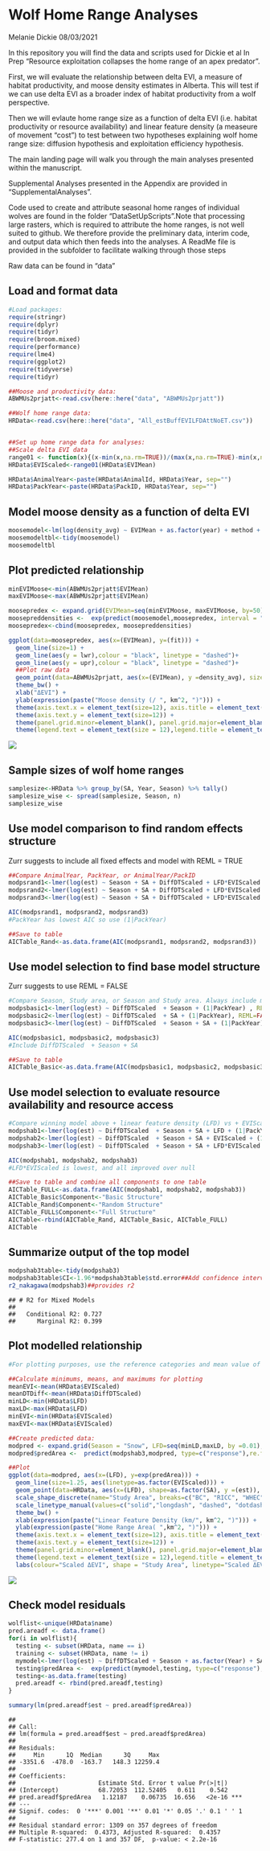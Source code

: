 Wolf Home Range Analyses
================
Melanie Dickie
08/03/2021

In this repository you will find the data and scripts used for Dickie et
al In Prep “Resource exploitation collapses the home range of an apex
predator”.

First, we will evaluate the relationship between delta EVI, a measure of
habitat productivity, and moose density estimates in Alberta. This will
test if we can use delta EVI as a broader index of habitat productivity
from a wolf perspective.

Then we will evlaute home range size as a function of delta EVI
(i.e. habitat productivity or resource availability) and linear feature
density (a measeure of movement “cost”) to test between two hypotheses
explaining wolf home range size: diffusion hypothesis and exploitation
efficiency hypothesis.

The main landing page will walk you through the main analyses presented
within the manuscript.

Supplemental Analyses presented in the Appendix are provided in
“SupplementalAnalyses”.

Code used to create and attribute seasonal home ranges of individual
wolves are found in the folder “DataSetUpScripts”.Note that processing
large rasters, which is required to attribute the home ranges, is not
well suited to github. We therefore provide the preliminary data,
interim code, and output data which then feeds into the analyses. A
ReadMe file is provided in the subfolder to facilitate walking through
those steps

Raw data can be found in “data”

## Load and format data

``` r
#Load packages:
require(stringr)
require(dplyr)
require(tidyr)
require(broom.mixed)
require(performance)
require(lme4)
require(ggplot2)
require(tidyverse)
require(tidyr)

##Moose and productivity data:
ABWMUs2prjatt<-read.csv(here::here("data", "ABWMUs2prjatt"))

##Wolf home range data:
HRData<-read.csv(here::here("data", "All_estBuffEVILFDAttNoET.csv"))


##Set up home range data for analyses:
##Scale delta EVI data
range01 <- function(x){(x-min(x,na.rm=TRUE))/(max(x,na.rm=TRUE)-min(x,na.rm=TRUE))}
HRData$EVIScaled<-range01(HRData$EVIMean)

HRData$AnimalYear<-paste(HRData$AnimalId, HRData$Year, sep="")
HRData$PackYear<-paste(HRData$PackID, HRData$Year, sep="")
```

## Model moose density as a function of delta EVI

``` r
moosemodel<-lm(log(density_avg) ~ EVIMean + as.factor(year) + method + region, data = ABWMUs2prjatt)
moosemodeltbl<-tidy(moosemodel)
moosemodeltbl
```

## Plot predicted relationship

``` r
minEVIMoose<-min(ABWMUs2prjatt$EVIMean)
maxEVIMoose<-max(ABWMUs2prjatt$EVIMean)

moosepredex <- expand.grid(EVIMean=seq(minEVIMoose, maxEVIMoose, by=50), year = "2014", method = "distance", region = "boreal")
moosepreddensities <-  exp(predict(moosemodel,moosepredex, interval = "confidence"))
moosepredex<-cbind(moosepredex, moosepreddensities)

ggplot(data=moosepredex, aes(x=(EVIMean), y=(fit))) +
  geom_line(size=1) +
  geom_line(aes(y = lwr),colour = "black", linetype = "dashed")+
  geom_line(aes(y = upr),colour = "black", linetype = "dashed")+
  ##Plot raw data
  geom_point(data=ABWMUs2prjatt, aes(x=(EVIMean), y =density_avg), size=2)+
  theme_bw() +  
  xlab("ΔEVI") +
  ylab(expression(paste("Moose density (/ ", km^2, ")"))) +
  theme(axis.text.x = element_text(size=12), axis.title = element_text(size=14) ) + 
  theme(axis.text.y = element_text(size=12)) + 
  theme(panel.grid.minor=element_blank(), panel.grid.major=element_blank()) + 
  theme(legend.text = element_text(size = 12),legend.title = element_text(size = 14), legend.position="top", legend.box = "vertical")
```

![](README_files/figure-gfm/unnamed-chunk-3-1.png)<!-- -->

## Sample sizes of wolf home ranges

``` r
samplesize<-HRData %>% group_by(SA, Year, Season) %>% tally()
samplesize_wise <- spread(samplesize, Season, n)
samplesize_wise
```

## Use model comparison to find random effects structure

Zurr suggests to include all fixed effects and model with REML = TRUE

``` r
##Compare AnimalYear, PackYear, or AnimalYear/PackID
modpsrand1<-lmer(log(est) ~ Season + SA + DiffDTScaled + LFD*EVIScaled + (1|AnimalYear), REML=TRUE, data = HRData)
modpsrand2<-lmer(log(est) ~ Season + SA + DiffDTScaled + LFD*EVIScaled + (1|PackYear), REML=TRUE, data = HRData)
modpsrand3<-lmer(log(est) ~ Season + SA + DiffDTScaled + LFD*EVIScaled + (1|AnimalYear/PackID), REML=TRUE, data = HRData)

AIC(modpsrand1, modpsrand2, modpsrand3)
#PackYear has lowest AIC so use (1|PackYear)

##Save to table
AICTable_Rand<-as.data.frame(AIC(modpsrand1, modpsrand2, modpsrand3))
```

## Use model selection to find base model structure

Zurr suggests to use REML = FALSE

``` r
#Compare Season, Study area, or Season and Study area. Always include monitoring period (scaled)
modpsbasic1<-lmer(log(est) ~ DiffDTScaled  + Season + (1|PackYear) , REML=FALSE, data = HRData)
modpsbasic2<-lmer(log(est) ~ DiffDTScaled  + SA + (1|PackYear), REML=FALSE, data = HRData) #SA=StudyArea
modpsbasic3<-lmer(log(est) ~ DiffDTScaled  + Season + SA + (1|PackYear), REML=FALSE, data = HRData)

AIC(modpsbasic1, modpsbasic2, modpsbasic3)
#Include DiffDTScaled  + Season + SA

##Save to table
AICTable_Basic<-as.data.frame(AIC(modpsbasic1, modpsbasic2, modpsbasic3))
```

## Use model selection to evaluate resource availability and resource access

``` r
#Compare winning model above + linear feature density (LFD) vs + EVIScaled vs + LFD*EVIScaled
modpshab1<-lmer(log(est) ~ DiffDTScaled  + Season + SA + LFD + (1|PackYear), REML=FALSE, data = HRData)
modpshab2<-lmer(log(est) ~ DiffDTScaled  + Season + SA + EVIScaled + (1|PackYear), REML=FALSE, data = HRData)
modpshab3<-lmer(log(est) ~ DiffDTScaled  + Season + SA + LFD*EVIScaled + (1|PackYear), REML=FALSE, data = HRData)

AIC(modpshab1, modpshab2, modpshab3)
#LFD*EVIScaled is lowest, and all improved over null

##Save to table and combine all components to one table
AICTable_FULL<-as.data.frame(AIC(modpshab1, modpshab2, modpshab3))
AICTable_Basic$Component<-"Basic Structure"
AICTable_Rand$Component<-"Random Structure"
AICTable_FULL$Component<-"Full Structure"
AICTable<-rbind(AICTable_Rand, AICTable_Basic, AICTable_FULL)
AICTable
```

## Summarize output of the top model

``` r
modpshab3table<-tidy(modpshab3)
modpshab3table$CI<-1.96*modpshab3table$std.error##Add confidence interval
r2_nakagawa(modpshab3)##provides r2
```

    ## # R2 for Mixed Models
    ## 
    ##   Conditional R2: 0.727
    ##      Marginal R2: 0.399

## Plot modelled relationship

``` r
#For plotting purposes, use the reference categories and mean value of continuous variables

##Calculate minimums, means, and maximums for plotting
meanEVI<-mean(HRData$EVIScaled)
meanDTDiff<-mean(HRData$DiffDTScaled)
minLD<-min(HRData$LFD)
maxLD<-max(HRData$LFD)
minEVI<-min(HRData$EVIScaled)
maxEVI<-max(HRData$EVIScaled)

##Create predicted data:
modpred <- expand.grid(Season = "Snow", LFD=seq(minLD,maxLD, by =0.01), DiffDTScaled=meanDTDiff, EVIScaled=c(0,0.25,0.5,0.75,1), SA = "BC")
modpred$predArea <-  predict(modpshab3,modpred, type=c("response"),re.form=NA)

##Plot
ggplot(data=modpred, aes(x=(LFD), y=exp(predArea))) +
  geom_line(size=1.25, aes(linetype=as.factor(EVIScaled))) +
  geom_point(data=HRData, aes(x=(LFD), shape=as.factor(SA), y =(est)), size=2.5, alpha = 1/3)+
  scale_shape_discrete(name="Study Area", breaks=c("BC", "RICC", "WHEC", "SK"), labels = c("BC", "AB NE", "AB N", "SK"), solid=F)+
  scale_linetype_manual(values=c("solid","longdash", "dashed", "dotdash", "dotted"))+
  theme_bw() +  
  xlab(expression(paste("Linear Feature Density (km/", km^2, ")"))) +
  ylab(expression(paste("Home Range Area( ",km^2, ")"))) +
  theme(axis.text.x = element_text(size=12), axis.title = element_text(size=14) ) + 
  theme(axis.text.y = element_text(size=12)) + 
  theme(panel.grid.minor=element_blank(), panel.grid.major=element_blank()) + 
  theme(legend.text = element_text(size = 12),legend.title = element_text(size = 14), legend.position=c(0.5, 0.9), legend.direction = "horizontal")+
  labs(colour="Scaled ΔEVI", shape = "Study Area", linetype="Scaled ΔEVI")
```

![](README_files/figure-gfm/unnamed-chunk-9-1.png)<!-- -->

## Check model residuals

``` r
wolflist<-unique(HRData$name)
pred.areadf <- data.frame()
for(i in wolflist){
  testing <- subset(HRData, name == i)
  training <- subset(HRData, name != i)
  mymodel<-lmer(log(est) ~ DiffDTScaled + Season + as.factor(Year) + SA + LFD*EVIScaled + (1|AnimalId) + (1|PackID), REML=FALSE, data = training)
  testing$predArea <-  exp(predict(mymodel,testing, type=c("response"), re.form= ~(1|PackID), allow.new.levels = TRUE))
  testing<-as.data.frame(testing)
  pred.areadf <- rbind(pred.areadf,testing)
}

summary(lm(pred.areadf$est ~ pred.areadf$predArea))
```

    ## 
    ## Call:
    ## lm(formula = pred.areadf$est ~ pred.areadf$predArea)
    ## 
    ## Residuals:
    ##     Min      1Q  Median      3Q     Max 
    ## -3351.6  -478.0  -163.7   148.3 12259.4 
    ## 
    ## Coefficients:
    ##                       Estimate Std. Error t value Pr(>|t|)    
    ## (Intercept)           68.72053  112.52405   0.611    0.542    
    ## pred.areadf$predArea   1.12187    0.06735  16.656   <2e-16 ***
    ## ---
    ## Signif. codes:  0 '***' 0.001 '**' 0.01 '*' 0.05 '.' 0.1 ' ' 1
    ## 
    ## Residual standard error: 1309 on 357 degrees of freedom
    ## Multiple R-squared:  0.4373, Adjusted R-squared:  0.4357 
    ## F-statistic: 277.4 on 1 and 357 DF,  p-value: < 2.2e-16
